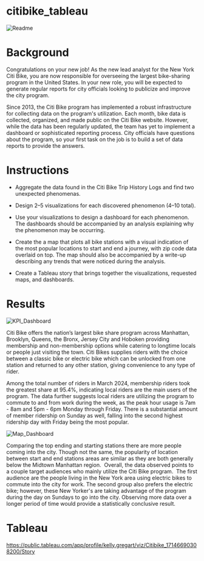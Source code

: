 # citibike_tableau

![Readme](https://github.com/kgregart/citibike_tableau/blob/main/Images/citi-bike-station-bikes.jpg)


# Background

Congratulations on your new job! As the new lead analyst for the New York Citi Bike, you are now responsible for overseeing the largest bike-sharing program in the United States. In your new role, you will be expected to generate regular reports for city officials looking to publicize and improve the city program.

Since 2013, the Citi Bike program has implemented a robust infrastructure for collecting data on the program's utilization. Each month, bike data is collected, organized, and made public on the Citi Bike website. However, while the data has been regularly updated, the team has yet to implement a dashboard or sophisticated reporting process. City officials have questions about the program, so your first task on the job is to build a set of data reports to provide the answers.

# Instructions

- Aggregate the data found in the Citi Bike Trip History Logs and find two unexpected phenomenas.

- Design 2–5 visualizations for each discovered phenomenon (4–10 total). 

- Use your visualizations to design a dashboard for each phenomenon. The dashboards should be accompanied by an analysis explaining why the phenomenon may be occurring.

- Create the a map that plots all bike stations with a visual indication of the most popular locations to start and end a journey, with zip code data overlaid on top.
The map should also be accompanied by a write-up describing any trends that were noticed during the analysis.

- Create a Tableau story that brings together the visualizations, requested maps, and dashboards.

# Results

![KPI_Dashboard](https://github.com/kgregart/citibike_tableau/blob/main/Images/KPI_Dashboard.png)

Citi Bike offers the nation’s largest bike share program across Manhattan, Brooklyn, Queens, the Bronx, Jersey City and Hoboken providing membership and non-membership options while catering to longtime locals or people just visiting the town. Citi Bikes supplies riders with the choice between a classic bike or electric bike which can be unlocked from one station and returned to any other station, giving convenience to any type of rider. 


Among the total number of riders in March 2024, membership riders took the greatest share at 95.4%, indicating local riders are the main users of the program. The data further suggests local riders are utilizing the program to commute to and from work during the week, as the peak hour usage is 7am - 8am and 5pm - 6pm Monday through Friday. There is a substantial amount of member ridership on Sunday as well, falling into the second highest ridership day with Friday being the most popular.

![Map_Dashboard](https://github.com/kgregart/citibike_tableau/blob/main/Images/Map_Dashboard.png)

Comparing the top ending and starting stations there are more people coming into the city. Though not the same, the popularity of location between start and end stations areas are similar as they are both generally below the Midtown Manhattan region.  Overall, the data observed points to a couple target audiences who mainly utilize the Citi Bike program.  The first audience are the people living in the New York area using electric bikes to commute into the city for work. The second group also prefers the electric bike; however, these New Yorker's are taking advantage of the program during the day on Sundays to go into the city. Observing more data over a longer period of time would provide a statistically conclusive result.

# Tableau

https://public.tableau.com/app/profile/kelly.gregart/viz/Citibike_17146690308200/Story


